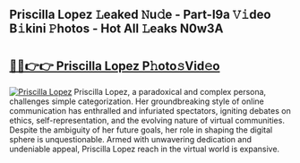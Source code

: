 ## Priscilla Lopez 𝙻eaked 𝙽u𝚍e - Part-I9a 𝚅𝚒deo B𝚒kini 𝙿hotos - Hot All 𝙻eaks N0w3A

# <h2><a href="http://ld44t3b.urlbe.top/?page=Priscilla+Lopez">🔗🔗👉👉 Priscilla Lopez P𝚑oto𝚜Vid𝚎o</a></h2>

[![Priscilla Lopez](https://i.imgur.com/eBuTRDB.gif)](http://ld44t3b.urlbe.top/?page=Priscilla+Lopez)
Priscilla Lopez, a paradoxical and complex persona, challenges simple categorization. Her groundbreaking style of online communication has enthralled and infuriated spectators, igniting debates on ethics, self-representation, and the evolving nature of virtual communities. Despite the ambiguity of her future goals, her role in shaping the digital sphere is unquestionable. Armed with unwavering dedication and undeniable appeal, Priscilla Lopez reach in the virtual world is expansive.
